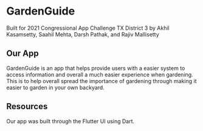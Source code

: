 # GardenGuide

Built for 2021 Congressional App Challenge TX District 3 by Akhil Kasamsetty, Saahil Mehta, Darsh Pathak, and Rajiv Mallisetty

## Our App

GardenGuide is an app that helps provide users with a easier system to access information and overall a much easier experience when gardening. This is to help overall spread the importance of gardening through making it easier to garden in your own backyard.

## Resources

Our app was built through the Flutter UI using Dart. 
